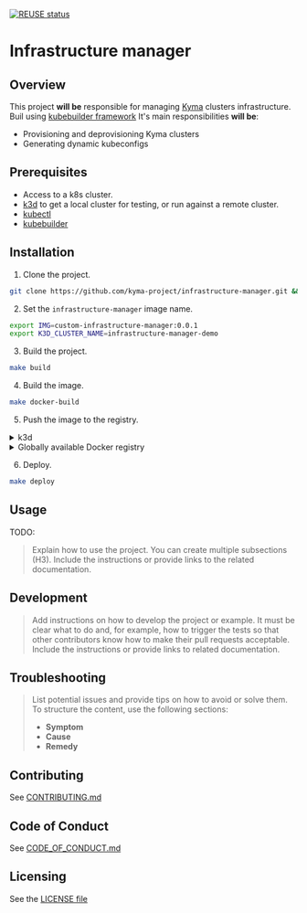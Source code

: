 [![REUSE status](https://api.reuse.software/badge/github.com/kyma-project/infrastructure-manager)](https://api.reuse.software/info/github.com/kyma-project/infrastructure-manager)

# Infrastructure manager

## Overview

This project **will be** responsible for managing [Kyma](https://kyma-project.io/#/) clusters infrastructure. Buil using [kubebuilder framework](https://github.com/kubernetes-sigs/kubebuilder)
It's main responsibilities **will be**:
- Provisioning and deprovisioning Kyma clusters
- Generating dynamic kubeconfigs

## Prerequisites

- Access to a k8s cluster.
- [k3d](https://k3d.io) to get a local cluster for testing, or run against a remote cluster.
- [kubectl](https://kubernetes.io/docs/tasks/tools/)
- [kubebuilder](https://book.kubebuilder.io/)

## Installation

1. Clone the project.

```bash
git clone https://github.com/kyma-project/infrastructure-manager.git && cd infrastructure-manager/
```

2. Set the `infrastructure-manager` image name.

```bash
export IMG=custom-infrastructure-manager:0.0.1
export K3D_CLUSTER_NAME=infrastructure-manager-demo
```

3. Build the project.

```bash
make build
```

4. Build the image.

```bash
make docker-build
```

5. Push the image to the registry.

<div tabs name="Push image" group="infrastructure-manager-installation">
  <details>
  <summary label="k3d">
  k3d
  </summary>

   ```bash
   k3d image import $IMG -c $K3D_CLUSTER_NAME
   ```
  </details>
  <details>
  <summary label="Docker registry">
  Globally available Docker registry
  </summary>

   ```bash
   make docker-push
   ```

  </details>
</div>

6. Deploy.

```bash
make deploy
```

## Usage
TODO:
> Explain how to use the project. You can create multiple subsections (H3). Include the instructions or provide links to the related documentation.

## Development

> Add instructions on how to develop the project or example. It must be clear what to do and, for example, how to trigger the tests so that other contributors know how to make their pull requests acceptable. Include the instructions or provide links to related documentation.

## Troubleshooting

> List potential issues and provide tips on how to avoid or solve them. To structure the content, use the following sections:
>
> - **Symptom**
> - **Cause**
> - **Remedy**

## Contributing
<!--- mandatory section - do not change this! --->

See [CONTRIBUTING.md](CONTRIBUTING.md)

## Code of Conduct
<!--- mandatory section - do not change this! --->

See [CODE_OF_CONDUCT.md](CODE_OF_CONDUCT.md)

## Licensing
<!--- mandatory section - do not change this! --->

See the [LICENSE file](./LICENSE)
